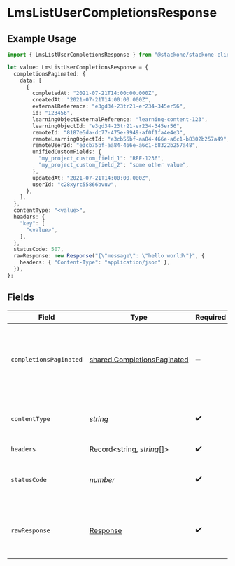 # LmsListUserCompletionsResponse

## Example Usage

```typescript
import { LmsListUserCompletionsResponse } from "@stackone/stackone-client-ts/sdk/models/operations";

let value: LmsListUserCompletionsResponse = {
  completionsPaginated: {
    data: [
      {
        completedAt: "2021-07-21T14:00:00.000Z",
        createdAt: "2021-07-21T14:00:00.000Z",
        externalReference: "e3gd34-23tr21-er234-345er56",
        id: "123456",
        learningObjectExternalReference: "learning-content-123",
        learningObjectId: "e3gd34-23tr21-er234-345er56",
        remoteId: "8187e5da-dc77-475e-9949-af0f1fa4e4e3",
        remoteLearningObjectId: "e3cb55bf-aa84-466e-a6c1-b8302b257a49",
        remoteUserId: "e3cb75bf-aa84-466e-a6c1-b8322b257a48",
        unifiedCustomFields: {
          "my_project_custom_field_1": "REF-1236",
          "my_project_custom_field_2": "some other value",
        },
        updatedAt: "2021-07-21T14:00:00.000Z",
        userId: "c28xyrc55866bvuv",
      },
    ],
  },
  contentType: "<value>",
  headers: {
    "key": [
      "<value>",
    ],
  },
  statusCode: 507,
  rawResponse: new Response("{\"message\": \"hello world\"}", {
    headers: { "Content-Type": "application/json" },
  }),
};
```

## Fields

| Field                                                                             | Type                                                                              | Required                                                                          | Description                                                                       |
| --------------------------------------------------------------------------------- | --------------------------------------------------------------------------------- | --------------------------------------------------------------------------------- | --------------------------------------------------------------------------------- |
| `completionsPaginated`                                                            | [shared.CompletionsPaginated](../../../sdk/models/shared/completionspaginated.md) | :heavy_minus_sign:                                                                | The completions with for the users with the given identifier were retrieved.      |
| `contentType`                                                                     | *string*                                                                          | :heavy_check_mark:                                                                | HTTP response content type for this operation                                     |
| `headers`                                                                         | Record<string, *string*[]>                                                        | :heavy_check_mark:                                                                | N/A                                                                               |
| `statusCode`                                                                      | *number*                                                                          | :heavy_check_mark:                                                                | HTTP response status code for this operation                                      |
| `rawResponse`                                                                     | [Response](https://developer.mozilla.org/en-US/docs/Web/API/Response)             | :heavy_check_mark:                                                                | Raw HTTP response; suitable for custom response parsing                           |